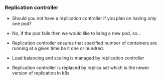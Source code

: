 ### Replication controller

- Should you not have a replication controller if you plan on having only one pod?

- No, if the pod fails then we would like to bring a new pod, so...

- Replication controller ensures that specified number of containers are running at a given time be it one or hundred.

- Load balancing and scaling is managed by replication controller

- Replication controller is replaced by replica set which is the newer version of replication in k8s
